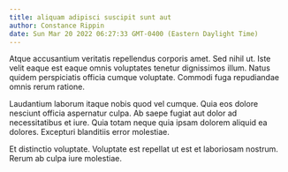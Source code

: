 ```yaml
---
title: aliquam adipisci suscipit sunt aut
author: Constance Rippin
date: Sun Mar 20 2022 06:27:33 GMT-0400 (Eastern Daylight Time)
---
```

Atque accusantium veritatis repellendus corporis amet. Sed nihil ut. Iste velit eaque est eaque omnis voluptates tenetur dignissimos illum. Natus quidem perspiciatis officia cumque voluptate. Commodi fuga repudiandae omnis rerum ratione.

 Laudantium laborum itaque nobis quod vel cumque. Quia eos dolore nesciunt officia aspernatur culpa. Ab saepe fugiat aut dolor ad necessitatibus et iure. Quia totam neque quia ipsam dolorem aliquid ea dolores. Excepturi blanditiis error molestiae.

 Et distinctio voluptate. Voluptate est repellat ut est et laboriosam nostrum. Rerum ab culpa iure molestiae.